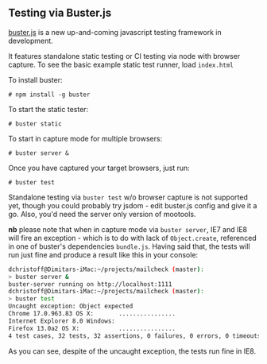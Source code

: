 Testing via Buster.js
---------------------

[buster.js](http://busterjs.org) is a new up-and-coming javascript testing framework in development.

It features standalone static testing or CI testing via node with browser capture.
To see the basic example static test runner, load  `index.html`

To install buster:

    # npm install -g buster

To start the static tester:

    # buster static

To start in capture mode for multiple browsers:

    # buster server &

Once you have captured your target browsers, just run:

    # buster test

Standalone testing via `buster test` w/o browser capture is not supported yet, though you could probably try jsdom - edit buster.js config and give it a go. Also, you'd need the server only version of mootools.

**nb** please note that when in capture mode via `buster server`, IE7 and IE8 will fire an exception - which is to do with lack of `Object.create`, referenced in one of buster's dependencies `bundle.js`. Having said that, the tests will run just fine and produce a result like this in your console:

```sh
dchristoff@Dimitars-iMac:~/projects/mailcheck (master):
> buster server &
buster-server running on http://localhost:1111
dchristoff@Dimitars-iMac:~/projects/mailcheck (master):
> buster test
Uncaught exception: Object expected
Chrome 17.0.963.83 OS X:       ................
Internet Explorer 8.0 Windows:
Firefox 13.0a2 OS X:           ................
4 test cases, 32 tests, 32 assertions, 0 failures, 0 errors, 0 timeouts
```

As you can see, despite of the uncaught exception, the tests run fine in IE8.